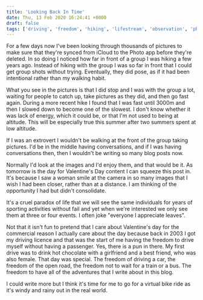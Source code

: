 ```yaml
---
title: 'Looking Back In Time'
date: Thu, 13 Feb 2020 16:24:41 +0000
draft: false
tags: ['driving', 'freedom', 'hiking', 'lifestream', 'observation', 'photographs', "Valentine's"]
---
```


For a few days now I've been looking through thousands of pictures to make sure that they're synced from iCloud to the Photo app before they're deleted. In so doing I noticed how far in front of a group I was hiking a few years ago. Instead of hiking with the group I was so far in front that I could get group shots without trying. Eventually, they did pose, as if it had been intentional rather than my walking habit.

What you see in the pictures is that I did stop and I was with the group a lot, waiting for people to catch up, take pictures as they did, and then go fast again. During a more recent hike I found that I was fast until 3000m and then I slowed down to become one of the slowest. I don't know whether it was lack of energy, which it could be, or that I'm not used to being at altitude. This will be especially true this summer after two summers spent at low altitude.

If I was an extrovert I wouldn't be walking at the front of the group taking pictures. I'd be in the middle having conversations, and if I was having conversations then, then I wouldn't be writing so many blog posts now.

Normally I'd look at the images and I'd enjoy them, and that would be it. As tomorrow is the day for Valentine's Day content I can squeeze this post in. It's because I saw a woman smile at the camera in so many images that I wish I had been closer, rather than at a distance. I am thinking of the opportunity I had but didn't consolidate.

It's a cruel paradox of life that we will see the same individuals for years of sporting activities without fail and yet when we're interested we only see them at three or four events. I often joke "everyone I appreciate leaves".

Not that it isn't fun to pretend that I care about Valentine's day for the commercial reason I actually care about the day because back in 2003 I got my driving licence and that was the start of me having the freedom to drive myself without having a passenger. Yes, there is a pun in there. My first drive was to drink hot chocolate with a girlfriend and a best friend, who was also female. That day was special. The freedom of driving a car, the freedom of the open road, the freedom not to wait for a train or a bus. The freedom to have all of the adventures that I write about in this blog.

I could write more but I think it's time for me to go for a virtual bike ride as it's windy and rainy out in the real world.